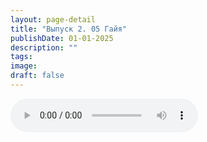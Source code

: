 ```yaml
---
layout: page-detail
title: "Выпуск 2. 05 Гайя"
publishDate: 01-01-2025
description: ""
tags:
image:
draft: false
---
```


<audio title=" - Выпуск 2. 05 Гайя.mp3" src="/upload/iblock/0ad/0ad77469329f4b68495a452199eed4bf.mp3" controls=""></audio>

  
